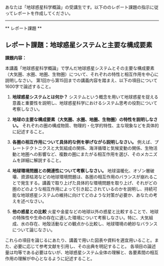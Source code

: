 あなたは「地球惑星科学概論」の受講生です。以下ののレポート課題の指示に従ってレポートを作成してください。

---------------------------------------
** レポート課題 **

## レポート課題：地球惑星システムと主要な構成要素

**課題内容：**

本講義「地球惑星科学概論」で学んだ地球惑星システムとその主要な構成要素（大気圏、水圏、地圏、生物圏）について、それぞれの特性と相互作用を中心に説明しなさい。  第1回から第15回までの講義内容を踏まえ、以下の項目について1600字で論述すること。

1. **地球惑星システムとは何か？**  システムという概念を用いて地球惑星を捉える意義と重要性を説明し、地球惑星科学におけるシステム思考の役割について考察しなさい。

2. **地球の主要な構成要素（大気圏、水圏、地圏、生物圏）の特性を説明しなさい。**  それぞれの圏の構成物質、物理的・化学的特性、主な現象などを具体的に記述すること。

3. **各圏の相互作用について具体的な例を挙げながら説明しなさい。** 例えば、プレートテクトニクスと大気組成の関係、海洋循環と気候変動の関係、生物活動と地圏への影響など、複数の圏にまたがる相互作用を選び、そのメカニズムを詳細に解説すること。

4. **地球環境問題との関連性について考察しなさい。**  地球温暖化、オゾン層破壊、資源枯渇などの地球環境問題は、各圏の相互作用のバランスが崩れることで発生する。講義で取り上げた具体的な環境問題を取り上げ、それがどの圏のどのような相互作用によって引き起こされているのかを説明し、持続可能な地球惑星システムの維持に向けてどのような対策が必要か、あなたの考えを述べなさい。

5. **他の惑星との比較** 火星や金星などの地球以外の惑星と比較することで、地球の特殊性や生命の存在に適した環境について考察しなさい。特に、大気組成、水の存在、地殻活動などの観点から比較し、地球環境の絶妙なバランスについて論じなさい。


これらの項目を論じるにあたり、講義で用いた図表や資料を適宜用いること。また、必要に応じて参考文献を引用し、その出典を明記すること。  各項目の論述量は均等である必要はないが、地球惑星システム全体の理解と、各要素間の相互作用の理解が中心となるように記述すること。
